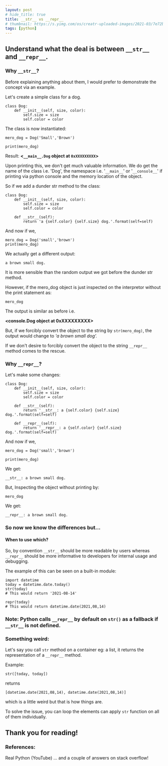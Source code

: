 ```yaml
---
layout: post
# hide_title: true
title: __str__ vs __repr__
# thumbnail: https://s.yimg.com/os/creatr-uploaded-images/2021-03/7e72b040-7d3b-11eb-befa-0e4889a26c33
tags: [python]
---
```


## Understand what the deal is between `__str__` and `__repr__`.

### Why `__str__`?

Before explaining anything about them, I would prefer to demonstrate the concept via an example.

Let's create a simple class for a dog.

    class Dog:
    	def __init__(self, size, color):
    		self.size = size
    		self.color = color

The class is now instantiated:

    mero_dog = Dog('Small','Brown')

    print(mero_dog)

Result: **<`__main__.Dog` object at `0xXXXXXXXXX`>**

Upon printing this, we don't get much valuable information. We do get the name of the class i.e. 'Dog', the namespace i.e. '`__main__`' or '`__console__`' if printing via python console and the memory location of the object.

So if we add a dunder str method to the class:

    class Dog:
    	def __init__(self, size, color):
    		self.size = size
    		self.color = color

    	def __str__(self):
    		return 'a {self.color} {self.size} dog.'.format(self=self)

And now if we,

    mero_dog = Dog('small','brown')
    print(mero_dog)

We actually get a different output:

    a brown small dog.

It is more sensible than the random output we got before the dunder str method.

However, if the mero_dog object is just inspected on the interpretor without the print statement as:

    mero_dog

The output is similar as before i.e.

**<**console**.Dog object at 0xXXXXXXXXX>**

But, if we forcibly convert the object to the string by `str(mero_dog)`, the output would change to _'a brown small dog'._

If we don't desire to forcibly convert the object to the string `__repr__` method comes to the rescue.

### Why `__repr__`?

Let's make some changes:

    class Dog:
    	def __init__(self, size, color):
    		self.size = size
    		self.color = color

        def __str__(self):
        	return '__str__: a {self.color} {self.size} dog.'.format(self=self)

        def __repr__(self):
        	return '__repr__: a {self.color} {self.size} dog.'.format(self=self)

And now if we,

    mero_dog = Dog('small','brown')

    print(mero_dog)

We get:

    __str__: a brown small dog.

But,
Inspecting the object without printing by:

    mero_dog

We get:

    __repr__: a brown small dog.

### So now we know the differences but...

#### When to use which?

So, by convention `__str__` should be more readable by users whereas `__repr__` should be more informative to developers for internal usage and debugging.

The example of this can be seen on a built-in module:

    import datetime
    today = datetime.date.today()
    str(today)
    # This would return '2021-08-14'

    repr(today)
    # This would return datetime.date(2021,08,14)

### Note: Python calls `__repr__` by default on `str()` as a fallback if `__str__` is not defined.

### Something weird:

Let's say you call `str` method on a container eg: a list, it returns the representation of a `__repr__` method.

Example:

    str([today, today])

returns

    [datetime.date(2021,08,14), datetime.date(2021,08,14)]

which is a little weird but that is how things are.

To solve the issue, you can loop the elements can apply `str` function on all of them individually.

## Thank you for reading!

### References:

Real Python (YouTube)
... and a couple of answers on stack overflow!

